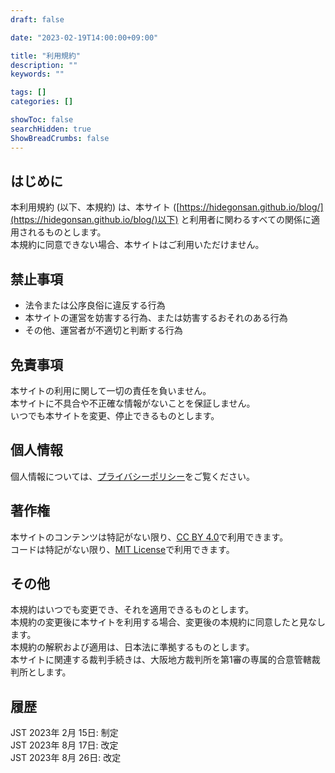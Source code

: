 ```yaml
---
draft: false

date: "2023-02-19T14:00:00+09:00"

title: "利用規約"
description: ""
keywords: ""

tags: []
categories: []

showToc: false
searchHidden: true
ShowBreadCrumbs: false
---
```



## はじめに

本利用規約 (以下、本規約) は、本サイト ([https://hidegonsan.github.io/blog/](https://hidegonsan.github.io/blog/)以下) と利用者に関わるすべての関係に適用されるものとします。  
本規約に同意できない場合、本サイトはご利用いただけません。  

## 禁止事項

* 法令または公序良俗に違反する行為  
* 本サイトの運営を妨害する行為、または妨害するおそれのある行為  
* その他、運営者が不適切と判断する行為  

## 免責事項

本サイトの利用に関して一切の責任を負いません。  
本サイトに不具合や不正確な情報がないことを保証しません。  
いつでも本サイトを変更、停止できるものとします。  

## 個人情報

個人情報については、[プライバシーポリシー](/pages/privacy-policy/)をご覧ください。  

## 著作権

本サイトのコンテンツは特記がない限り、[CC BY 4.0](https://creativecommons.org/licenses/by/4.0/deed.ja)で利用できます。  
コードは特記がない限り、[MIT License](https://opensource.org/license/mit-license-php/)で利用できます。  

## その他

本規約はいつでも変更でき、それを適用できるものとします。  
本規約の変更後に本サイトを利用する場合、変更後の本規約に同意したと見なします。  
本規約の解釈および適用は、日本法に準拠するものとします。  
本サイトに関連する裁判手続きは、大阪地方裁判所を第1審の専属的合意管轄裁判所とします。  

## 履歴

JST 2023年 2月 15日: 制定  
JST 2023年 8月 17日: 改定  
JST 2023年 8月 26日: 改定  
